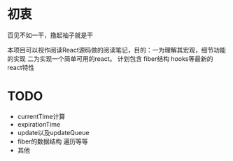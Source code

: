 # 初衷

百见不如一干，撸起袖子就是干

本项目可以视作阅读React源码做的阅读笔记，目的：一为理解其宏观，细节功能的实现 二为实现一个简单可用的react。
计划包含 fiber结构 hooks等最新的react特性

# TODO

- currentTime计算
- expirationTime
- update以及updateQueue
- fiber的数据结构 遍历等等
- 其他
